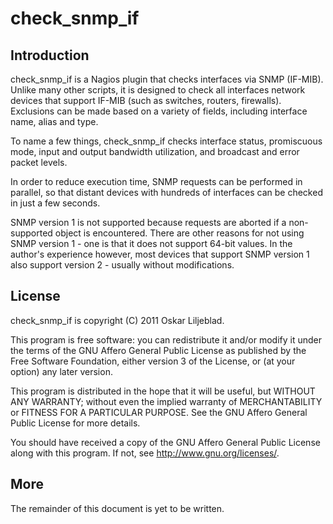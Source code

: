 check_snmp_if
=============

Introduction
------------

check_snmp_if is a Nagios plugin that checks interfaces via SNMP (IF-MIB). 
Unlike many other scripts, it is designed to check all interfaces network
devices that support IF-MIB (such as switches, routers, firewalls).
Exclusions can be made based on a variety of fields, including interface
name, alias and type.

To name a few things, check_snmp_if checks interface status, promiscuous
mode, input and output bandwidth utilization, and broadcast and error packet
levels.

In order to reduce execution time, SNMP requests can be performed in
parallel, so that distant devices with hundreds of interfaces can be checked
in just a few seconds.

SNMP version 1 is not supported because requests are aborted if a
non-supported object is encountered.  There are other reasons for not using
SNMP version 1 - one is that it does not support 64-bit values.  In the
author's experience however, most devices that support SNMP version 1 also
support version 2 - usually without modifications.

License
-------

check_snmp_if is copyright (C) 2011 Oskar Liljeblad.

This program is free software: you can redistribute it and/or modify
it under the terms of the GNU Affero General Public License as
published by the Free Software Foundation, either version 3 of the
License, or (at your option) any later version.

This program is distributed in the hope that it will be useful,
but WITHOUT ANY WARRANTY; without even the implied warranty of
MERCHANTABILITY or FITNESS FOR A PARTICULAR PURPOSE.  See the
GNU Affero General Public License for more details.

You should have received a copy of the GNU Affero General Public License
along with this program.  If not, see <http://www.gnu.org/licenses/>.

More
----

The remainder of this document is yet to be written.
